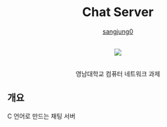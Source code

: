 <div align="center">
  <h1> Chat Server </h1>
  
  [sangjung0](https://github.com/sangjung0)

  <br>

  <a href="https://github.com/sangjung0/Chat_Server/graphs/contributors">
    <img src="https://contrib.rocks/image?repo=sangjung0/Chat_Server" />
  </a>
    
  <br>
  <br>

  영남대학교 컴퓨터 네트워크 과제

</div>

## 개요

C 언어로 만드는 채팅 서버